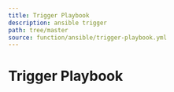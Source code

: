 ```yaml
---
title: Trigger Playbook
description: ansible trigger
path: tree/master
source: function/ansible/trigger-playbook.yml
---
```


# Trigger Playbook